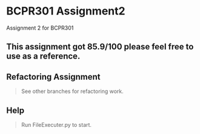 # BCPR301 Assignment2
Assignment 2 for BCPR301

## This assignment got 85.9/100 please feel free to use as a reference.

## Refactoring Assignment

> See other branches for refactoring work.

## Help

> Run FileExecuter.py to start.
